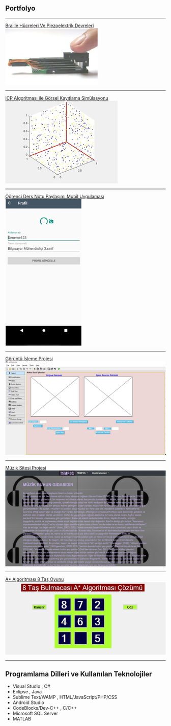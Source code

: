 ## Portfolyo

---

[Braille Hücreleri Ve Piezoelektrik Devreleri](/braillehücreleri)
<img src="images/1.jpg?raw=true"/>

---
[ICP Algoritması ile Görsel Kayıtlama Simülasyonu](/icp)
<img src="images/2.jpg?raw=true"/>

---
[Öğrenci Ders Notu Paylaşımı Mobil Uygulaması](/mobiluygulama)
<img src="images/3.jpg?raw=true"/>

---
[Görüntü İşleme Projesi](/goruntuisleme)
<img src="images/222.jpg?raw=true"/>

---
[Müzik Sitesi Projesi](/müziksitesi)
<img src="images/4.jpg?raw=true"/>

---
[A* Algoritması 8 Taş Oyunu](/astar8puzzle)
<img src="images/5.jpg?raw=true"/>


---
## Programlama Dilleri ve Kullanılan Teknolojiler
- Visual Studio , C#
- Eclipse , Java
- Sublime Text/WAMP , HTML/JavaScript/PHP/CSS
- Android Studio
- CodeBlocks/Dev-C++ , C/C++
- Microsoft SQL Server
- MATLAB
